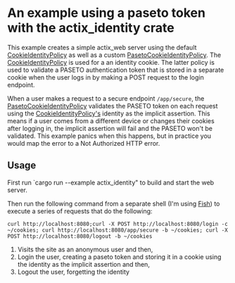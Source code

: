 # An example using a paseto token with the actix_identity crate

This example creates a simple actix_web server using the default [CookieIdentityPolicy](https://docs.rs/actix-identity/latest/actix_identity/struct.CookieIdentityPolicy.html) as well as a custom [PasetoCookieIdentityPolicy](https://github.com/rrrodzilla/rusty_paseto/blob/main/examples/actix_identity/paseto.rs).  The [CookieIdentityPolicy](https://docs.rs/actix-identity/latest/actix_identity/struct.CookieIdentityPolicy.html) is used for a an identity cookie.  The latter policy is used to validate a PASETO authentication token that is stored in a separate cookie when the user logs in by making a POST request to the login endpoint.  

When a user makes a request to a secure endpoint `/app/secure`, the [PasetoCookieIdentityPolicy](https://github.com/rrrodzilla/rusty_paseto/blob/main/examples/actix_identity/paseto.rs) validates the PASETO token on each request using the [CookieIdentityPolicy's](https://docs.rs/actix-identity/latest/actix_identity/struct.CookieIdentityPolicy.html) identity as the implicit assertion.  This means if a user comes from a different device or changes their cookies after logging in, the implicit assertion will fail and the PASETO won't be validated.  This example panics when this happens, but in practice you would map the error to a Not Authorized HTTP error.

## Usage

First run `cargo run --example actix_identity" to build and start the web server.

Then run the following command from a separate shell (I'm using [Fish](https://fishshell.com/)) to execute a series of requests that do the following:
```fish
curl http://localhost:8080;curl -X POST http://localhost:8080/login -c ~/cookies; curl http://localhost:8080/app/secure -b ~/cookies; curl -X POST http://localhost:8080/logout -b ~/cookies
```

1) Visits the site as an anonymous user and then,
2) Login the user, creating a paseto token and storing it in a cookie using the identity as the
   implicit assertion and then,
3) Logout the user, forgetting the identity


